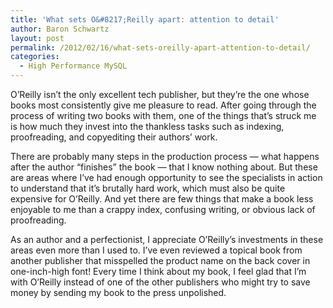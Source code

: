 ```yaml
---
title: 'What sets O&#8217;Reilly apart: attention to detail'
author: Baron Schwartz
layout: post
permalink: /2012/02/16/what-sets-oreilly-apart-attention-to-detail/
categories:
  - High Performance MySQL
---
```

O&#8217;Reilly isn&#8217;t the only excellent tech publisher, but they&#8217;re the one whose books most consistently give me pleasure to read. After going through the process of writing two books with them, one of the things that&#8217;s struck me is how much they invest into the thankless tasks such as indexing, proofreading, and copyediting their authors&#8217; work.

There are probably many steps in the production process &#8212; what happens after the author &#8220;finishes&#8221; the book &#8212; that I know nothing about. But these are areas where I&#8217;ve had enough opportunity to see the specialists in action to understand that it&#8217;s brutally hard work, which must also be quite expensive for O&#8217;Reilly. And yet there are few things that make a book less enjoyable to me than a crappy index, confusing writing, or obvious lack of proofreading.

As an author and a perfectionist, I appreciate O&#8217;Reilly&#8217;s investments in these areas even more than I used to. I&#8217;ve even reviewed a topical book from another publisher that misspelled the product name on the back cover in one-inch-high font! Every time I think about my book, I feel glad that I&#8217;m with O&#8217;Reilly instead of one of the other publishers who might try to save money by sending my book to the press unpolished.